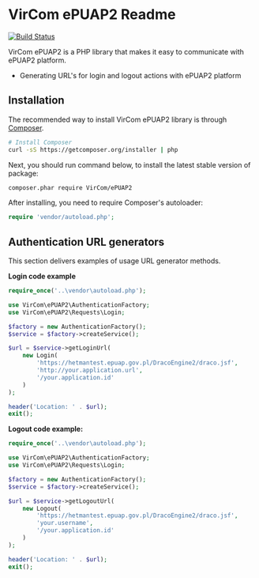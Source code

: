 VirCom ePUAP2 Readme
=========

[![Build Status](https://travis-ci.org/VirCom/ePUAP2.svg?branch=master)](https://travis-ci.org/VirCom/ePUAP2)

VirCom ePUAP2 is a PHP library that makes it easy to communicate with ePUAP2 platform.
* Generating URL's for login and logout actions with ePUAP2 platform


## Installation
The recommended way to install VirCom ePUAP2 library is through [Composer](http://getcomposer.org/).

```bash
# Install Composer
curl -sS https://getcomposer.org/installer | php
```

Next, you should run command below, to install the latest stable version of package:

```bash
composer.phar require VirCom/ePUAP2
```

After installing, you need to require Composer's autoloader:

```php
require 'vendor/autoload.php';
```

## Authentication URL generators

This section delivers examples of usage URL generator methods.

**Login code example**
```php
require_once('..\vendor\autoload.php');

use VirCom\ePUAP2\AuthenticationFactory;
use VirCom\ePUAP2\Requests\Login;

$factory = new AuthenticationFactory();
$service = $factory->createService();

$url = $service->getLoginUrl(
    new Login(
        'https://hetmantest.epuap.gov.pl/DracoEngine2/draco.jsf',
        'http://your.application.url',
        '/your.application.id'
    )
);

header('Location: ' . $url);
exit();
```

**Logout code example:**
```php
require_once('..\vendor\autoload.php');

use VirCom\ePUAP2\AuthenticationFactory;
use VirCom\ePUAP2\Requests\Login;

$factory = new AuthenticationFactory();
$service = $factory->createService();

$url = $service->getLogoutUrl(
    new Logout(
        'https://hetmantest.epuap.gov.pl/DracoEngine2/draco.jsf',
        'your.username',
        '/your.application.id'
    )
);

header('Location: ' . $url);
exit();
```